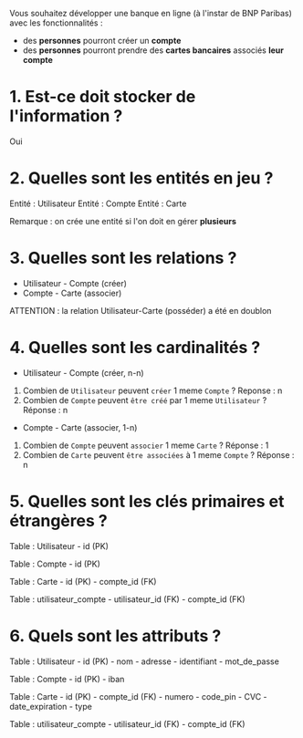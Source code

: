 Vous souhaitez développer une banque en ligne (à l'instar de BNP Paribas) avec les fonctionnalités :

- des **personnes** pourront créer un **compte**
- des **personnes** pourront prendre des **cartes bancaires** associés **leur compte**

# 1. Est-ce doit stocker de l'information ?

Oui

# 2. Quelles sont les entités en jeu ?

Entité : Utilisateur
Entité : Compte
Entité : Carte

Remarque : on crée une entité si l'on doit en gérer **plusieurs**

# 3. Quelles sont les relations ?

- Utilisateur - Compte (créer)
- Compte - Carte (associer)

ATTENTION : la relation Utilisateur-Carte (posséder) a été en doublon

# 4. Quelles sont les cardinalités ?

- Utilisateur - Compte (créer, n-n)

1. Combien de `Utilisateur` peuvent `créer` 1 meme `Compte` ? Reponse : n
2. Combien de `Compte` peuvent `être créé` par 1 meme `Utilisateur` ? Réponse : n

- Compte - Carte (associer, 1-n)

1. Combien de `Compte` peuvent `associer` 1 meme `Carte` ? Réponse : 1
2. Combien de `Carte` peuvent `être associées` à 1 meme `Compte` ? Réponse : n

# 5. Quelles sont les clés primaires et étrangères ?

Table : Utilisateur
    - id (PK)

Table : Compte
    - id (PK)

Table : Carte
    - id (PK)
    - compte_id (FK)

Table : utilisateur_compte
    - utilisateur_id (FK)
    - compte_id (FK)

# 6. Quels sont les attributs ?

Table : Utilisateur
    - id (PK)
    - nom
    - adresse
    - identifiant
    - mot_de_passe

Table : Compte
    - id (PK)
    - iban

Table : Carte
    - id (PK)
    - compte_id (FK)
    - numero
    - code_pin
    - CVC
    - date_expiration
    - type

Table : utilisateur_compte
    - utilisateur_id (FK)
    - compte_id (FK)

